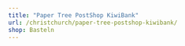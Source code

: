 ```yaml
---
title: "Paper Tree PostShop KiwiBank"
url: /christchurch/paper-tree-postshop-kiwibank/
shop: Basteln
---
```

